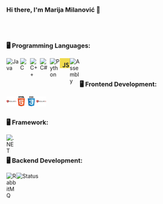 ### Hi there, I'm Marija Milanović 👋
<br />
<br />

### 🖥 Programming Languages:
<img align="left" alt="Java" width="36px" src="https://i.pinimg.com/originals/f1/ea/a7/f1eaa7278f64e27128e062a3de918265.png" />
<img align="left" alt="C" width="26px" src="https://www.kindpng.com/picc/m/403-4039227_c-language-logo-png-transparent-png.png" />
<img align="left" alt="C++" width="26px" src="https://upload.wikimedia.org/wikipedia/commons/thumb/1/18/ISO_C%2B%2B_Logo.svg/1200px-ISO_C%2B%2B_Logo.svg.png" />
<img align="left" alt="C#" width="26px" src="https://www.ppsystems.se/wp-content/uploads/2017/03/C-logo.jpg" />
<img align="left" alt="Python " width="26px" src="https://princetonlibrary.org/wp-content/uploads/2017/12/python.png" />
<img align="left" alt="JavaScript" width="26px" src="https://raw.githubusercontent.com/github/explore/80688e429a7d4ef2fca1e82350fe8e3517d3494d/topics/javascript/javascript.png" />
<img align="left" alt="Assembly" width="26px" src="https://user-images.githubusercontent.com/45834270/89921344-e0073900-dbfd-11ea-8c54-916eb2457094.png" />

<br />
<br />

### 🖥 Frontend Development:
<img align="left" alt="Angular" width="26px" src="https://raw.githubusercontent.com/devicons/devicon/master/icons/angularjs/angularjs-original-wordmark.svg" />
<img align="left" alt="HTML5" width="26px" src="https://raw.githubusercontent.com/github/explore/80688e429a7d4ef2fca1e82350fe8e3517d3494d/topics/html/html.png" />
<img align="left" alt="CSS3" width="26px" src="https://raw.githubusercontent.com/github/explore/80688e429a7d4ef2fca1e82350fe8e3517d3494d/topics/css/css.png" />
<img align="left" alt="Bootstrap" width="26px" src="https://raw.githubusercontent.com/devicons/devicon/master/icons/angularjs/angularjs-original-wordmark.svg" />

<br />
<br />

### 🖥 Framework:
<img align="left" alt=".NET " width="26px" src="https://user-images.githubusercontent.com/45834270/89958047-3e9dd880-dc39-11ea-8932-157873f90f01.png" />

<br />
<br />

### 🖥 Backend Development:
<img align="left" alt="RabbitMQ" width="26px" src="https://www.vectorlogo.zone/logos/rabbitmq/rabbitmq-icon.svg" />

<img align="left" alt="Status" src="https://github-readme-stats.vercel.app/api?username=marijamilanovic&show_icons=true&theme=highcontrast"/>

<br />
<br />
